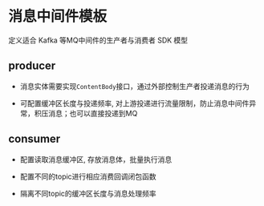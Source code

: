 # 消息中间件模板

定义适合 Kafka 等MQ中间件的生产者与消费者 SDK 模型

## producer

- 消息实体需要实现`ContentBody`接口，通过外部控制生产者投递消息的行为

- 可配置缓冲区长度与投递频率, 对上游投递进行流量限制，防止消息中间件异常，积压消息；也可以直接投递到MQ

## consumer

- 配置读取消息缓冲区, 存放消息体，批量执行消息

- 配置不同的topic进行相应消费回调闭包函数

- 隔离不同topic的缓冲区长度与消息处理频率
